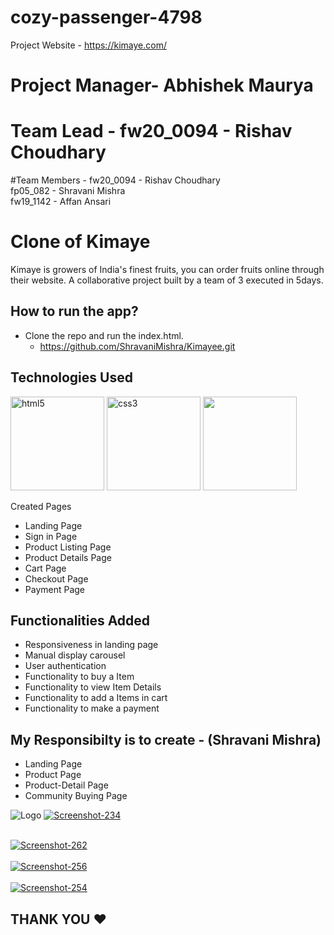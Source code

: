 # cozy-passenger-4798

Project Website - https://kimaye.com/

# Project Manager- Abhishek Maurya

# Team Lead - fw20_0094 - Rishav Choudhary	

#Team Members - 
fw20_0094 - Rishav Choudhary	
fp05_082 - Shravani Mishra	
fw19_1142 - Affan Ansari			

# Clone of Kimaye

Kimaye is growers of India's finest fruits, you can order fruits online through their website.
A collaborative project built by a team of 3 executed in 5days.

## How to run the app?
- Clone the repo and run the index.html.
   - https://github.com/ShravaniMishra/Kimayee.git

## Technologies Used
<p float="left">
  <img src="https://encrypted-tbn0.gstatic.com/images?q=tbn:ANd9GcRZHlbnVivQlV23CfTzZMItg4LJkjT2TBl0Uw&usqp=CAU" alt="html5" height="150"/>
  <img src="https://encrypted-tbn0.gstatic.com/images?q=tbn:ANd9GcS0LAimh7HEcDu0N8uhkCXiAE-BEaLTHlHG4A&usqp=CAU" alt="css3" height="150"/> 
  <img src="https://encrypted-tbn0.gstatic.com/images?q=tbn:ANd9GcRB0_ijMX_4xf0rGse2D334wtm-LcqQ_lrsFQ&usqp=CAU"  height="150"/>
</p>

Created Pages

- Landing Page
- Sign in Page
- Product Listing Page
- Product Details Page
- Cart Page
- Checkout Page
- Payment Page
## Functionalities Added

- Responsiveness in landing page
- Manual display carousel
- User authentication
- Functionality to buy a Item
- Functionality to view Item Details
- Functionality to add a Items in cart
- Functionality to make a payment


## My Responsibilty is to create - (Shravani Mishra)

- Landing Page
- Product Page
- Product-Detail Page
- Community Buying Page

![Logo](https://cdn.shopify.com/s/files/1/0449/5225/6667/files/website-logo_400x.png?v=1596288204)
<a href="https://ibb.co/XtPCFN4"><img src="https://i.ibb.co/7KD1r8z/Screenshot-234.png" alt="Screenshot-234" border="0">
   
<br>   
<a href="https://ibb.co/vjj2bWn"><img src="https://i.ibb.co/sVVLh4Y/Screenshot-262.png" alt="Screenshot-262" border="0"></a>
<br/>
   
<br>
<a href="https://ibb.co/k1HXhYF"><img src="https://i.ibb.co/BNzBg8R/Screenshot-256.png" alt="Screenshot-256" border="0"></a>
<br/>   
   
   
<br>
<a href="https://ibb.co/hX6wjkP"><img src="https://i.ibb.co/pW758gt/Screenshot-254.png" alt="Screenshot-254" border="0"></a>
</br>   
   
## THANK YOU ❤️   
